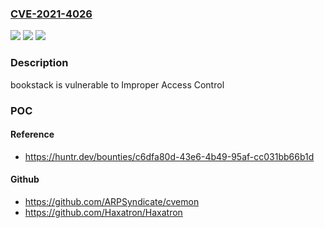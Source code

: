 ### [CVE-2021-4026](https://cve.mitre.org/cgi-bin/cvename.cgi?name=CVE-2021-4026)
![](https://img.shields.io/static/v1?label=Product&message=bookstackapp%2Fbookstack&color=blue)
![](https://img.shields.io/static/v1?label=Version&message=%3C%2021.11.2%20&color=brighgreen)
![](https://img.shields.io/static/v1?label=Vulnerability&message=CWE-284%20Improper%20Access%20Control&color=brighgreen)

### Description

bookstack is vulnerable to Improper Access Control

### POC

#### Reference
- https://huntr.dev/bounties/c6dfa80d-43e6-4b49-95af-cc031bb66b1d

#### Github
- https://github.com/ARPSyndicate/cvemon
- https://github.com/Haxatron/Haxatron

